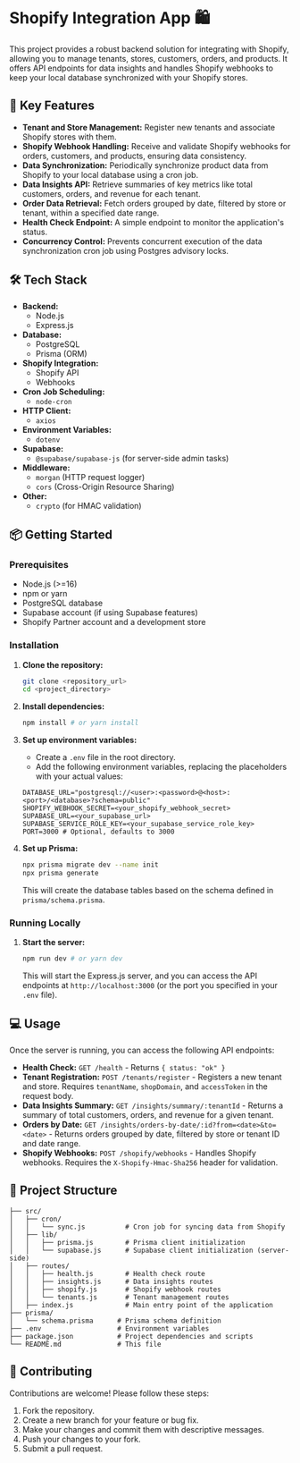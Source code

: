 # Shopify Integration App 🛍️

This project provides a robust backend solution for integrating with Shopify, allowing you to manage tenants, stores, customers, orders, and products. It offers API endpoints for data insights and handles Shopify webhooks to keep your local database synchronized with your Shopify stores.

## 🚀 Key Features

- **Tenant and Store Management:** Register new tenants and associate Shopify stores with them.
- **Shopify Webhook Handling:**  Receive and validate Shopify webhooks for orders, customers, and products, ensuring data consistency.
- **Data Synchronization:**  Periodically synchronize product data from Shopify to your local database using a cron job.
- **Data Insights API:**  Retrieve summaries of key metrics like total customers, orders, and revenue for each tenant.
- **Order Data Retrieval:** Fetch orders grouped by date, filtered by store or tenant, within a specified date range.
- **Health Check Endpoint:**  A simple endpoint to monitor the application's status.
- **Concurrency Control:** Prevents concurrent execution of the data synchronization cron job using Postgres advisory locks.

## 🛠️ Tech Stack

- **Backend:**
    - Node.js
    - Express.js
- **Database:**
    - PostgreSQL
    - Prisma (ORM)
- **Shopify Integration:**
    - Shopify API
    - Webhooks
- **Cron Job Scheduling:**
    - `node-cron`
- **HTTP Client:**
    - `axios`
- **Environment Variables:**
    - `dotenv`
- **Supabase:**
    - `@supabase/supabase-js` (for server-side admin tasks)
- **Middleware:**
    - `morgan` (HTTP request logger)
    - `cors` (Cross-Origin Resource Sharing)
- **Other:**
    - `crypto` (for HMAC validation)

## 📦 Getting Started

### Prerequisites

- Node.js (>=16)
- npm or yarn
- PostgreSQL database
- Supabase account (if using Supabase features)
- Shopify Partner account and a development store

### Installation

1.  **Clone the repository:**

    ```bash
    git clone <repository_url>
    cd <project_directory>
    ```

2.  **Install dependencies:**

    ```bash
    npm install # or yarn install
    ```

3.  **Set up environment variables:**

    - Create a `.env` file in the root directory.
    - Add the following environment variables, replacing the placeholders with your actual values:

    ```
    DATABASE_URL="postgresql://<user>:<password>@<host>:<port>/<database>?schema=public"
    SHOPIFY_WEBHOOK_SECRET=<your_shopify_webhook_secret>
    SUPABASE_URL=<your_supabase_url>
    SUPABASE_SERVICE_ROLE_KEY=<your_supabase_service_role_key>
    PORT=3000 # Optional, defaults to 3000
    ```

4.  **Set up Prisma:**

    ```bash
    npx prisma migrate dev --name init
    npx prisma generate
    ```

    This will create the database tables based on the schema defined in `prisma/schema.prisma`.

### Running Locally

1.  **Start the server:**

    ```bash
    npm run dev # or yarn dev
    ```

    This will start the Express.js server, and you can access the API endpoints at `http://localhost:3000` (or the port you specified in your `.env` file).

## 💻 Usage

Once the server is running, you can access the following API endpoints:

-   **Health Check:** `GET /health` - Returns `{ status: "ok" }`
-   **Tenant Registration:** `POST /tenants/register` - Registers a new tenant and store.  Requires `tenantName`, `shopDomain`, and `accessToken` in the request body.
-   **Data Insights Summary:** `GET /insights/summary/:tenantId` - Returns a summary of total customers, orders, and revenue for a given tenant.
-   **Orders by Date:** `GET /insights/orders-by-date/:id?from=<date>&to=<date>` - Returns orders grouped by date, filtered by store or tenant ID and date range.
-   **Shopify Webhooks:** `POST /shopify/webhooks` - Handles Shopify webhooks.  Requires the `X-Shopify-Hmac-Sha256` header for validation.

## 📂 Project Structure

```
├── src/
│   ├── cron/
│   │   └── sync.js          # Cron job for syncing data from Shopify
│   ├── lib/
│   │   ├── prisma.js        # Prisma client initialization
│   │   └── supabase.js      # Supabase client initialization (server-side)
│   ├── routes/
│   │   ├── health.js        # Health check route
│   │   ├── insights.js      # Data insights routes
│   │   ├── shopify.js       # Shopify webhook routes
│   │   └── tenants.js       # Tenant management routes
│   ├── index.js             # Main entry point of the application
├── prisma/
│   └── schema.prisma      # Prisma schema definition
├── .env                   # Environment variables
├── package.json           # Project dependencies and scripts
└── README.md              # This file
```


## 🤝 Contributing

Contributions are welcome! Please follow these steps:

1.  Fork the repository.
2.  Create a new branch for your feature or bug fix.
3.  Make your changes and commit them with descriptive messages.
4.  Push your changes to your fork.
5.  Submit a pull request.


